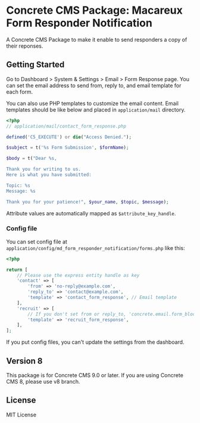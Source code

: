 # Concrete CMS Package: Macareux Form Responder Notification

A Concrete CMS Package to make it enable to send responders a copy of their reponses.

## Getting Started

Go to Dashboard > System & Settings > Email > Form Response page.
You can set the email address to send from, reply to, and email template for each form.

You can also use PHP templates to customize the email content.
Email templates should be like below and placed in `application/mail` directory.

```php
<?php
// application/mail/contact_form_response.php

defined('C5_EXECUTE') or die("Access Denied.");

$subject = t('%s Form Submission', $formName);

$body = t("Dear %s,

Thank you for writing to us.
Here is what you have submitted:

Topic: %s
Message: %s

Thank you for your patience!", $your_name, $topic, $message);
```

Attribute values are automatically mapped as `$attribute_key_handle`.

### Config file

You can set config file at `application/config/md_form_responder_notification/forms.php` like this:

```php
<?php

return [
    // Please use the express entity handle as key
    'contact' => [
        'from' => 'no-reply@example.com',
        'reply_to' => 'contact@example.com',
        'template' => 'contact_form_response', // Email template
    ],
    'recruit' => [
        // If you don't set from or reply_to, 'concrete.email.form_block.address' value will be used instead.
        'template' => 'recruit_form_response',
    ],
];
```

If you put config files, you can't update the settings from the dashboard.

## Version 8

This package is for Concrete CMS 9.0 or later.
If you are using Concrete CMS 8, please use v8 branch.

## License

MIT License
